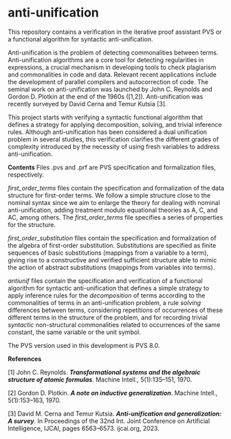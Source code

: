 # anti-unification

This repository contains a verification in the iterative proof assistant PVS or a functional algorithm for syntactic anti-unification.

Anti-unification is the problem of detecting commonalities between terms. Anti-unification algorithms are a core tool for detecting regularities in expressions, a crucial mechanism in developing tools to check plagiarism and commonalities in code and data.  Relevant recent applications include the development of parallel compilers and autocorrection of code. The seminal work on anti-unification was launched by John C. Reynolds and Gordon D. Plotkin at the end of the 1960s ([1,2]). Anti-unification was recently surveyed by David Cerna and Temur Kutsia  [3].

This project starts with verifying a syntactic functional algorithm that defines a strategy for applying decomposition, solving, and trivial inference rules.  Although anti-unification has been considered a dual unification problem in several studies, this verification clarifies the different grades of complexity introduced by the necessity of using fresh variables to address anti-unification. 

**Contents**
Files .pvs and .prf are PVS specification and formalization files, respectively. 

_first_order_terms_ files contain the specification and formalization of the data structure for first-order terms.  We follow a simple structure close to the nominal syntax since we aim to enlarge the theory for dealing with nominal anti-unification, adding treatment modulo equational theories as A, C, and AC, among others. The _first_order_terms_ file specifies a series of properties for the structure. 

_first_order_substitution_ files contain the specification and formalization of the algebra of first-order substitution.  Substitutions are specified as finite sequences of basic substitutions (mappings from a variable to a term), giving rise to a constructive and verified sufficient structure able to mimic the action of abstract substitutions (mappings from variables into terms). 

_antiunif_ files contain the specification and verification of a functional algorithm for syntactic anti-unification that defines a simple strategy to apply inference rules for the _decomposition_ of terms according to the commonalities of terms in an anti-unification problem,  a rule _solving_ differences between terms, considering repetitions of occurrences of these different terms in the structure of the problem, and for recording trivial _syntactic_ non-structural commonalities related to occurrences of the same constant, the same variable or the unit symbol.  

The PVS version used in this development is PVS 8.0. 

**References**

[1] John C. Reynolds. **_Transformational systems and the algebraic structure
of atomic formulas_**. Machine Intell., 5(1):135–151, 1970.

[2] Gordon D. Plotkin. _**A note on inductive generalization**_. Machine Intell.,
5(1):153–163, 1970.

[3] David M. Cerna and Temur Kutsia. _**Anti-unification and generalization:
      A survey**_. In Proceedings of the 32nd Int. Joint Conference on Artificial
      Intelligence, IJCAI, pages 6563–6573. ijcai.org, 2023.
